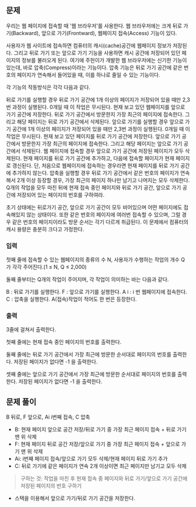 ## 문제
우리는 웹 페이지에 접속할 때 '웹 브라우저'를 사용한다. 웹 브라우저에는 크게 뒤로 가기(Backward), 앞으로 가기(Frontward), 웹페이지 접속(Access) 기능이 있다.

사용자가 웹 사이트에 접속하면 컴퓨터의 캐시(cache)공간에 웹페이지 정보가 저장된다. 그리고 뒤로 가기 또는 앞으로 가기 기능을 사용하면 캐시 공간에 저장되어 있던 페이지의 정보를 불러오게 된다. 여기에 주헌이가 개발한 웹 브라우저에는 신기한 기능이 있는데, 바로 압축(Compress)이라는 기능이다. 압축 기능은 뒤로 가기 공간에 같은 번호의 페이지가 연속해서 들어있을 때, 이를 하나로 줄일 수 있는 기능이다.

각 기능의 작동방식은 각각 다음과 같다.

뒤로 가기를 실행할 경우
뒤로 가기 공간에 1개 이상의 페이지가 저장되어 있을 때만 2,3번 과정이 실행된다. 0개일 때 이 작업은 무시된다.
현재 보고 있던 웹페이지를 앞으로 가기 공간에 저장한다.
뒤로 가기 공간에서 방문한지 가장 최근의 페이지에 접속한다. 그리고 해당 페이지는 뒤로 가기 공간에서 삭제된다.
앞으로 가기를 실행할 경우
앞으로 가기 공간에 1개 이상의 페이지가 저장되어 있을 때만 2,3번 과정이 실행된다. 0개일 때 이 작업은 무시된다.
현재 보고 있던 페이지를 뒤로 가기 공간에 저장한다.
앞으로 가기 공간에서 방문한지 가장 최근의 페이지에 접속한다. 그리고 해당 페이지는 앞으로 가기 공간에서 삭제된다.
웹 페이지에 접속할 경우
앞으로 가기 공간에 저장된 페이지가 모두 삭제된다.
현재 페이지를 뒤로 가기 공간에 추가하고, 다음에 접속할 페이지가 현재 페이지로 갱신된다. 단, 처음으로 웹페이지에 접속하는 경우라면 현재 페이지를 뒤로 가기 공간에 추가하지 않는다.
압축을 실행할 경우
뒤로 가기 공간에서 같은 번호의 페이지가 연속해서 2개 이상 등장할 경우, 가장 최근의 페이지 하나만 남기고 나머지는 모두 삭제한다.
Q개의 작업을 모두 마친 뒤에 현재 접속 중인 페이지와 뒤로 가기 공간, 앞으로 가기 공간에 저장되어 있는 페이지의 번호를 구하여라.

초기 상태에는 뒤로가기 공간, 앞으로 가기 공간이 모두 비어있으며 어떤 페이지에도 접속해있지 않는 상태이다. 또한 같은 번호의 페이지에 여러번 접속할 수 있으며, 그럴 경우 같은 번호의 페이지이라도 방문 순서는 각기 다르게 취급된다. 이 문제에서 컴퓨터의 캐시 용량은 충분히 크다고 가정한다.

### 입력
첫째 줄에 접속할 수 있는 웹페이지의 종류의 수 N, 사용자가 수행하는 작업의 개수 Q 가 각각 주어진다.(1 ≤ N, Q ≤ 2,000)

둘째 줄부터는 Q개의 작업이 주어지며, 각 작업이 의미하는 바는 다음과 같다.

B : 뒤로 가기를 실행한다.
F : 앞으로 가기를 실행한다.
A i : i 번 웹페이지에 접속한다.
C : 압축을 실행한다.
A(접속)작업이 적어도 한 번은 등장한다.

### 출력
3줄에 걸쳐서 출력한다.

첫째 줄에는 현재 접속 중인 페이지의 번호를 출력한다.

둘째 줄에는 뒤로 가기 공간에서 가장 최근에 방문한 순서대로 페이지의 번호를 출력한다. 저장된 페이지가 없다면 -1 을 출력한다.

셋째 줄에는 앞으로 가기 공간에서 가장 최근에 방문한 순서대로 페이지의 번호를 출력한다. 저장된 페이지가 없다면 -1 을 출력한다.

## 문제 풀이

B 뒤로, F 앞으로, Ai i번째 접속, C 압축

- B: 현재 페이지 앞으로 공간 저장/뒤로 가기 중 가장 최근 페이지 접속 + 뒤로 가기 맨 위 삭제
- F: 현재 페이지 뒤로 공간 저장/앞으로 가기 중 가장 최근 페이지 접속 + 앞으로 가기 맨 위 삭제
- Ai: i번째 페이지 접속/앞으로 가기 모두 삭제/현재 페이지 뒤로 가기 추가
- C: 뒤로 가기에 같은 페이지가 연속 2개 이상이면 최근 페이지만 남기고 모두 삭제

> 구하는 것: 작업을 마친 후 현재 접속 중 페이지와 뒤로 가기/앞으로 가기 공간에 저장된 페이지의 번호 구하기

- 스택을 이용해서 앞으로 가기/뒤로 가기 공간을 저장한다.